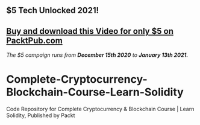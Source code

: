 ## $5 Tech Unlocked 2021!
[Buy and download this Video for only $5 on PacktPub.com](https://www.packtpub.com/product/complete-cryptocurrency-and-blockchain-course-learn-solidity-video/9781839211096)
-----
*The $5 campaign         runs from __December 15th 2020__ to __January 13th 2021.__*

# Complete-Cryptocurrency-Blockchain-Course-Learn-Solidity
Code Repository for Complete Cryptocurrency &amp; Blockchain Course | Learn Solidity, Published by Packt
